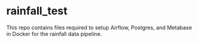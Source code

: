 # rainfall_test
This repo contains files required to setup Airflow, Postgres, and Metabase in Docker for the rainfall data pipeline.
